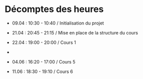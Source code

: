 # Décomptes des heures

- 09.04 : 10:30 - 10:40 / Initialisation du projet
- 21.04 : 20:45 - 21:15 / Mise en place de la structure du cours
- 22.04 : 19:00 - 20:00 / Cours 1
- 

- 04.06 : 16:20 - 17:00 / Cours 5
- 11.06 : 18:30 - 19:10 / Cours 6
